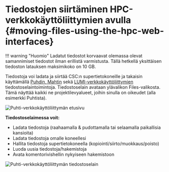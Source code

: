 # Tiedostojen siirtäminen HPC-verkkokäyttöliittymien avulla {#moving-files-using-the-hpc-web-interfaces}

!!! warning "Huomio"
    Ladatut tiedostot korvaavat olemassa olevat samannimiset tiedostot ilman
    erillistä varmistusta. Tällä hetkellä yksittäisen tiedoston latauksen maksimikoko on 10 GB.

Tiedostoja voi ladata ja siirtää CSC:n supertietokoneille ja takaisin käyttämällä
[Puhdin, Mahtin](../../computing/webinterface/index.md) sekä [LUMI-verkkokäyttöliittymien](https://docs.lumi-supercomputer.eu/runjobs/webui/) tiedostoselaintoimintoja.
Tiedostoselain avataan ylävalikon Files-valikosta.
Tämä näyttää kaikki ne projektilevyalueet, joihin sinulla on oikeudet (alla esimerkki Puhtista).

![Puhti-verkkokäyttöliittymän etusivu](../../img/ood-files.png 'Puhti web interface front page')

**Tiedostoselaimessa voit:**

* Ladata tiedostoja (raahaamalla & pudottamalla tai selaamalla paikallisia kansioita)
* Ladata tiedostoja omalle koneellesi
* Hallita tiedostoja supertietokoneella (kopiointi/siirto/muokkaus/poisto)
* Luoda uusia tiedostoja/hakemistoja
* Avata komentorivishellin nykyiseen hakemistoon

![Puhti-verkkokäyttöliittymän tiedostoselain](../../img/ood-files2.png 'Puhti web interface file browser')